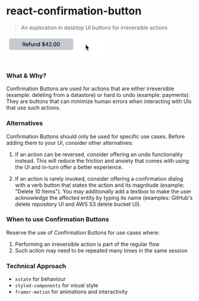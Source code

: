 # react-confirmation-button

> An exploration in desktop UI buttons for irreversible actions

<img src="./demo.gif" alt="Demo for the double click confirmation button"
width="280" />

### What & Why?

Confirmation Buttons are used for actions that are either irreversible (example:
deleting from a datastore) or hard to undo (example: payments). They are buttons
that can minimize human errors when interacting with UIs that use such actions.

### Alternatives

Confirmation Buttons should only be used for specific use cases. Before adding
them to your UI, consider other alternatives:

1. If an action can be reversed, consider offering an undo functionality
   instead. This will reduce the friction and anxiety that comes with using the
   UI and in-turn offer a better experience.

2. If an action is rarely invoked, consider offering a confirmation dialog with
   a verb button that states the action and its magnitude (example: "Delete 10
   Items"). You may additionally add a textbox to make the user acknowledge the
   affected entity by typing its name (examples: GitHub's delete repository UI
   and AWS S3 delete bucket UI).

### When to use Confirmation Buttons

Reserve the use of Confirmation Buttons for use cases where:

1. Performing an irreversible action is part of the regular flow
2. Such action may need to be repeated many times in the same session

### Technical Approach

- `xstate` for behaviour
- `styled-components` for visual style
- `framer-motion` for animations and interactivity
